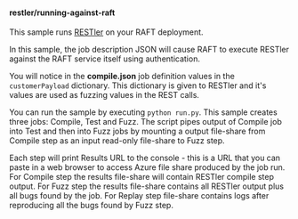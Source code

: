#### restler/running-against-raft

This sample runs [RESTler](https://github.com/microsoft/restler-fuzzer) on your RAFT deployment.

In this sample, the job description JSON will cause RAFT to execute RESTler against the
RAFT service itself using authentication. 

You will notice in the **compile.json** job definition values in the `customerPayload` dictionary. This
dictionary is given to RESTler and it's values are used as fuzzing values in the REST calls.

You can run the sample by executing `python run.py`. This sample creates three jobs: Compile, Test and Fuzz. 
The script pipes output of Compile job into Test and then into Fuzz jobs by mounting a output file-share from Compile step as an input read-only file-share to Fuzz step. 

Each step will print Results URL to the console - this is a URL that you can paste in a web browser to access Azure file share produced by the job run. For Compile step the results file-share  will contain RESTler compile step output. For Fuzz step the results file-share contains all RESTler output plus all bugs found by the job. For Replay step file-share contains logs after reproducing all the bugs found by Fuzz step. 